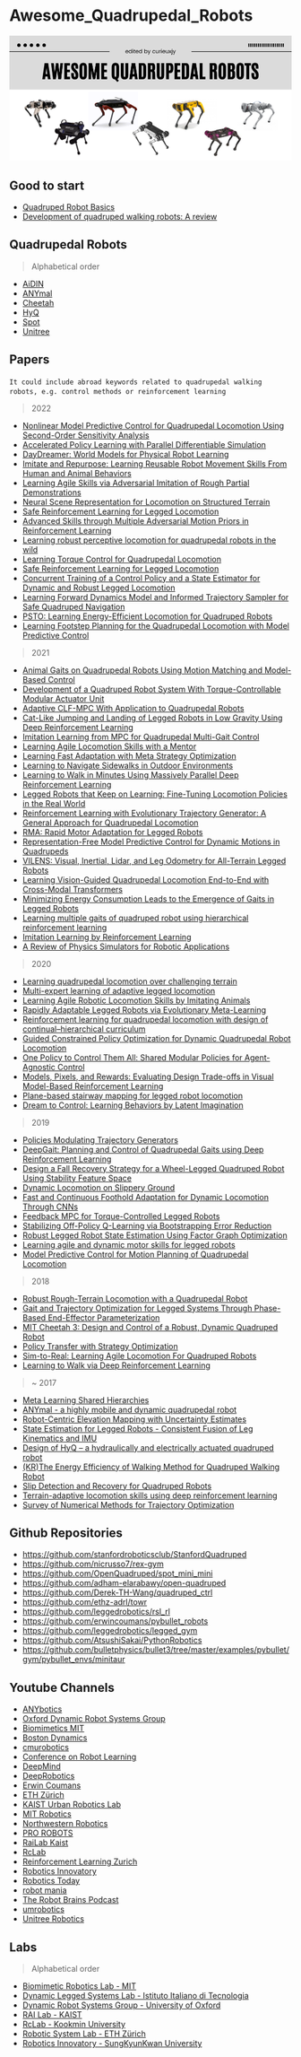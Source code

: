 # Awesome_Quadrupedal_Robots

![](./assets/cover.png)

## Good to start
- [Quadruped Robot Basics](https://youtu.be/O_2swSMecB4)
- [Development of quadruped walking robots: A review](https://doi.org/10.1016/j.asej.2020.11.005)

## Quadrupedal Robots
> Alphabetical order
- [AiDIN](https://www.aidinrobotics.co.kr/leggedrobot-aidin)
- [ANYmal](https://rsl.ethz.ch/robots-media/anymal.html)
- [Cheetah](https://biomimetics.mit.edu/)
- [HyQ](https://robots.ieee.org/robots/hyq/)
- [Spot](https://www.bostondynamics.com/products/spot)
- [Unitree](https://www.unitree.com/)

## Papers
`It could include abroad keywords related to quadrupedal walking robots, e.g. control methods or reinforcement learning`

> 2022
- [Nonlinear Model Predictive Control for Quadrupedal Locomotion Using Second-Order Sensitivity Analysis](https://donghok.me/assets/pdf/kang2022nonlinear.pdf)
- [Accelerated Policy Learning with Parallel Differentiable Simulation](https://arxiv.org/abs/2204.07137)
- [DayDreamer: World Models for Physical Robot Learning](https://arxiv.org/abs/2206.14176)
- [Imitate and Repurpose: Learning Reusable Robot Movement Skills From Human and Animal Behaviors](https://arxiv.org/abs/2203.17138)
- [Learning Agile Skills via Adversarial Imitation of Rough Partial Demonstrations](https://arxiv.org/abs/2206.11693)
- [Neural Scene Representation for Locomotion on Structured Terrain](https://arxiv.org/abs/2206.08077)
- [Safe Reinforcement Learning for Legged Locomotion](https://arxiv.org/abs/2203.02638)
- [Advanced Skills through Multiple Adversarial Motion Priors in
Reinforcement Learning](https://doi.org/10.48550/arXiv.2203.14912)
- [Learning robust perceptive locomotion for quadrupedal robots in the wild](https://doi.org/10.1126/scirobotics.abk2822)
- [Learning Torque Control for Quadrupedal Locomotion](https://doi.org/10.48550/arXiv.2203.05194)
- [Safe Reinforcement Learning for Legged Locomotion](https://doi.org/10.48550/arXiv.2203.02638)
- [Concurrent Training of a Control Policy and a State Estimator for Dynamic and Robust Legged Locomotion](https://doi.org/10.1109/LRA.2022.3151396)
- [Learning Forward Dynamics Model and Informed Trajectory Sampler for Safe Quadruped Navigation](https://doi.org/10.48550/arXiv.2204.08647)
- [PSTO: Learning Energy-Efficient Locomotion for Quadruped Robots](https://doi.org/10.3390/machines10030185)
- [Learning Footstep Planning for the Quadrupedal Locomotion with Model Predictive Control](https://link.springer.com/chapter/10.1007/978-3-030-97672-9_4)

> 2021
- [Animal Gaits on Quadrupedal Robots Using Motion Matching and Model-Based Control](https://ieeexplore.ieee.org/document/9635838)
- [Development of a Quadruped Robot System With Torque-Controllable Modular Actuator Unit](https://doi.org/10.1109/TIE.2020.3007084)
- [Adaptive CLF-MPC With Application to Quadrupedal Robots](https://doi.org/10.1109/LRA.2021.3128697)
- [Cat-Like Jumping and Landing of Legged Robots in Low Gravity Using Deep Reinforcement Learning](https://doi.org/10.1109/TRO.2021.3084374)
- [Imitation Learning from MPC for Quadrupedal Multi-Gait Control](https://doi.org/10.1109/ICRA48506.2021.9561444)
- [Learning Agile Locomotion Skills with a Mentor](https://doi.org/10.1109/ICRA48506.2021.9561567)
- [Learning Fast Adaptation with Meta Strategy Optimization](https://doi.org/10.48550/arXiv.1909.12995)
- [Learning to Navigate Sidewalks in Outdoor Environments](https://doi.org/10.48550/arXiv.2109.05603)
- [Learning to Walk in Minutes Using Massively Parallel Deep Reinforcement Learning](https://doi.org/10.48550/arXiv.2109.11978)
- [Legged Robots that Keep on Learning: Fine-Tuning Locomotion Policies in the Real World](https://doi.org/10.48550/arXiv.2110.05457)
- [Reinforcement Learning with Evolutionary Trajectory Generator: A General Approach for Quadrupedal Locomotion](https://doi.org/10.48550/arXiv.2109.06409)
- [RMA: Rapid Motor Adaptation for Legged Robots](https://doi.org/10.48550/arXiv.2107.04034)
- [Representation-Free Model Predictive Control for Dynamic Motions in Quadrupeds](https://ieeexplore.ieee.org/document/9321699)
- [VILENS: Visual, Inertial, Lidar, and Leg Odometry for All-Terrain Legged Robots](https://doi.org/10.48550/arXiv.2107.07243)
- [Learning Vision-Guided Quadrupedal Locomotion End-to-End with Cross-Modal Transformers](https://doi.org/10.48550/arXiv.2107.03996)
- [Minimizing Energy Consumption Leads to the Emergence of Gaits in Legged Robots](https://doi.org/10.48550/arXiv.2111.01674)
- [Learning multiple gaits of quadruped robot using hierarchical reinforcement learning](https://doi.org/10.48550/arXiv.2112.04741)
- [Imitation Learning by Reinforcement Learning](https://doi.org/10.48550/arXiv.2108.04763)
- [A Review of Physics Simulators for Robotic Applications](https://ieeexplore.ieee.org/document/9386154/)

> 2020
- [Learning quadrupedal locomotion over challenging terrain](https://doi.org/10.1126/scirobotics.abc5986)
- [Multi-expert learning of adaptive legged locomotion](https://doi.org/10.1126/scirobotics.abb2174)
- [Learning Agile Robotic Locomotion Skills by Imitating Animals](https://doi.org/10.48550/arXiv.2004.00784)
- [Rapidly Adaptable Legged Robots via Evolutionary Meta-Learning](https://doi.org/10.48550/arXiv.2003.01239)
- [Reinforcement learning for quadrupedal locomotion with design of continual–hierarchical curriculum](https://doi.org/10.1016/j.engappai.2020.103869)
- [Guided Constrained Policy Optimization for Dynamic Quadrupedal Robot Locomotion](https://ieeexplore.ieee.org/abstract/document/9028178)
- [One Policy to Control Them All: Shared Modular Policies for Agent-Agnostic Control](https://doi.org/10.48550/arXiv.2007.04976)
- [Models, Pixels, and Rewards: Evaluating Design Trade-offs in Visual Model-Based Reinforcement Learning](https://doi.org/10.48550/arXiv.2012.04603)
- [Plane-based stairway mapping for legged robot locomotion](https://doi.org/10.1108/IR-09-2019-0189)
- [Dream to Control: Learning Behaviors by Latent Imagination](https://arxiv.org/abs/1912.01603)

> 2019
- [Policies Modulating Trajectory Generators](https://arxiv.org/abs/1910.02812)
- [DeepGait: Planning and Control of Quadrupedal Gaits using Deep Reinforcement Learning](https://doi.org/10.48550/arXiv.1909.08399)
- [Design a Fall Recovery Strategy for a Wheel-Legged Quadruped Robot Using Stability Feature Space](https://doi.org/10.1109/ROBIO49542.2019.8961722)
- [Dynamic Locomotion on Slippery Ground](https://doi.org/10.1109/LRA.2019.2931284)
- [Fast and Continuous Foothold Adaptation for Dynamic Locomotion Through CNNs](https://doi.org/10.1109/LRA.2019.2899434)
- [Feedback MPC for Torque-Controlled Legged Robots](https://doi.org/10.1109/IROS40897.2019.8968251)
- [Stabilizing Off-Policy Q-Learning via Bootstrapping Error Reduction](https://doi.org/10.48550/arXiv.1906.00949)
- [Robust Legged Robot State Estimation Using Factor Graph Optimization](https://doi.org/10.1109/LRA.2019.2933768)
- [Learning agile and dynamic motor skills for legged robots](https://www.science.org/doi/10.1126/scirobotics.aau5872)
- [Model Predictive Control for Motion Planning of Quadrupedal Locomotion](https://ieeexplore.ieee.org/document/8834241)

> 2018
- [Robust Rough-Terrain Locomotion with a Quadrupedal Robot](https://ieeexplore.ieee.org/document/8460731)
- [Gait and Trajectory Optimization for Legged Systems Through Phase-Based End-Effector Parameterization](https://ieeexplore.ieee.org/document/8283570)
- [MIT Cheetah 3: Design and Control of a Robust, Dynamic Quadruped Robot](https://doi.org/10.1109/IROS.2018.8593885)
- [Policy Transfer with Strategy Optimization](https://doi.org/10.48550/arXiv.1810.05751)
- [Sim-to-Real: Learning Agile Locomotion For Quadruped Robots](https://doi.org/10.48550/arXiv.1804.10332)
- [Learning to Walk via Deep Reinforcement Learning](https://doi.org/10.48550/arXiv.1812.11103)

> ~ 2017
- [Meta Learning Shared Hierarchies](https://doi.org/10.48550/arXiv.1710.09767)
- [ANYmal - a highly mobile and dynamic quadrupedal robot](https://doi.org/10.1109/IROS.2016.7758092)
- [Robot-Centric Elevation Mapping with Uncertainty Estimates](https://doi.org/10.1142/9789814623353_0051)
- [State Estimation for Legged Robots - Consistent
Fusion of Leg Kinematics and IMU](https://doi.org/10.7551/mitpress/9816.001.0001)
- [Design of HyQ – a hydraulically and electrically actuated quadruped robot](https://doi.org/10.1177/0959651811402275)
- [(KR)The Energy Efficiency of Walking Method for Quadruped Walking Robot](https://scienceon.kisti.re.kr/srch/selectPORSrchArticle.do?cn=NPAP08168696&dbt=NPAP)
- [Slip Detection and Recovery for Quadruped Robots](https://doi.org/10.1016/j.robot.2005.07.002)
- [Terrain-adaptive locomotion skills using deep reinforcement learning](https://dl.acm.org/doi/10.1145/2897824.2925881)
- [Survey of Numerical Methods for Trajectory Optimization](https://arc.aiaa.org/doi/10.2514/2.4231)


## Github Repositories
- https://github.com/stanfordroboticsclub/StanfordQuadruped
- https://github.com/nicrusso7/rex-gym
- https://github.com/OpenQuadruped/spot_mini_mini
- https://github.com/adham-elarabawy/open-quadruped
- https://github.com/Derek-TH-Wang/quadruped_ctrl
- https://github.com/ethz-adrl/towr
- https://github.com/leggedrobotics/rsl_rl
- https://github.com/erwincoumans/pybullet_robots
- https://github.com/leggedrobotics/legged_gym
- https://github.com/AtsushiSakai/PythonRobotics
- https://github.com/bulletphysics/bullet3/tree/master/examples/pybullet/gym/pybullet_envs/minitaur

## Youtube Channels
- [ANYbotics](https://www.youtube.com/channel/UC1B-ML60I2hKTvygvMjubnw)
- [Oxford Dynamic Robot Systems Group](https://www.youtube.com/channel/UCaiUvr8geeebTWtEcQgUzpw) 
- [Biomimetics MIT](https://www.youtube.com/user/MITbiomimetics)
- [Boston Dynamics](https://www.youtube.com/user/BostonDynamics)
- [cmurobotics](https://www.youtube.com/user/cmurobotics/featured)
- [Conference on Robot Learning](https://www.youtube.com/channel/UCXnxdtIKJVUN0I-gKo2Chmg)
- [DeepMind](https://www.youtube.com/channel/UCP7jMXSY2xbc3KCAE0MHQ-A)
- [DeepRobotics](https://www.youtube.com/channel/UCj73fOsxOlugnBPJOoM9rHw)
- [Erwin Coumans](https://www.youtube.com/user/erwincoumans)
- [ETH Zürich](https://www.youtube.com/user/ethzurich)
- [KAIST Urban Robotics Lab](https://www.youtube.com/user/urobotkaist)
- [MIT Robotics](https://www.youtube.com/channel/UCK2tKzmSFFnpFhUXtRKjvnQ)
- [Northwestern Robotics](https://www.youtube.com/user/kevinl2145)
- [PRO ROBOTS](https://www.youtube.com/channel/UCu8luTDe_Xxd2ahAXsCWX5g)
- [RaiLab Kaist](https://www.youtube.com/channel/UC2kxDvHbUj-nQlUMw09ih0Q)
- [RcLab](https://www.youtube.com/channel/UCCDU6dQ7FDBjOTlkAuHQ21g)
- [Reinforcement Learning Zurich](https://www.youtube.com/channel/UCml6vXgE_n2XdhONgSnkPFw)
- [Robotics Innovatory](https://www.youtube.com/channel/UCgswqO84K3B2tMUdecHBuJQ)
- [Robotics Today](https://www.youtube.com/channel/UCtfiXX2nJ5Qz-ZxGEwDCy5A)
- [robot mania](https://www.youtube.com/channel/UCTFtuhl7YBPPdsoU9xEWxnA)
- [The Robot Brains Podcast](https://www.youtube.com/channel/UCXNviQjBONXljxkJzNV-Xbw)
- [umrobotics](https://www.youtube.com/channel/UC-WH2n-SkB166pUq5o5ULUg)
- [Unitree Robotics](https://www.youtube.com/channel/UCsMbp4V8oxzHCMdOUP-3oWw)

## Labs
> Alphabetical order
- [Biomimetic Robotics Lab - MIT](https://biomimetics.mit.edu/)
- [Dynamic Legged Systems Lab - Istituto Italiano di Tecnologia](https://www.iit.it/web/dynamic-legged-systems)
- [Dynamic Robot Systems Group - University of Oxford](https://ori.ox.ac.uk/labs/drs/)
- [RAI Lab - KAIST](https://www.railab.kaist.ac.kr/)
- [RcLab - Kookmin University](https://rclab.kookmin.ac.kr/home)
- [Robotic System Lab - ETH Zürich](https://rsl.ethz.ch/)
- [Robotics Innovatory - SungKyunKwan University](https://mecha.skku.ac.kr/roboticsinnovatory/index.do)


